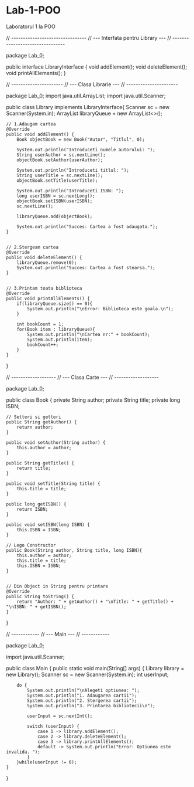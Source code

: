 # Lab-1-POO
Laboratorul 1 la POO


// --------------------------------
// --- Interfata pentru Library ---
// --------------------------------

package Lab_0;

public interface LibraryInterface {
    void addElement();
    void deleteElement();
    void printAllElements();
}



// ----------------------
// --- Clasa Librarie ---
// ----------------------

package Lab_0;
import java.util.ArrayList;
import java.util.Scanner;

public class Library implements LibraryInterface{
    Scanner sc = new Scanner(System.in);
    ArrayList<Book> libraryQueue = new ArrayList<>();

    // 1.Adaugam cartea
    @Override
    public void addElement() {
        Book objectBook = new Book("Autor", "Titlul", 0);

        System.out.println("Introduceti numele autorului: ");
        String userAuthor = sc.nextLine();
        objectBook.setAuthor(userAuthor);

        System.out.println("Introduceti titlul: ");
        String userTitle = sc.nextLine();
        objectBook.setTitle(userTitle);

        System.out.println("Introduceti ISBN: ");
        long userISBN = sc.nextLong();
        objectBook.setISBN(userISBN);
        sc.nextLine();

        libraryQueue.add(objectBook);

        System.out.println("Succes: Cartea a fost adaugata.");
    }


    // 2.Stergeam cartea
    @Override
    public void deleteElement() {
        libraryQueue.remove(0);
        System.out.println("Succes: Cartea a fost stearsa.");
    }


    // 3.Printam toata biblioteca
    @Override
    public void printAllElements() {
        if(libraryQueue.size() == 0){
            System.out.println("\nError: Biblioteca este goala.\n");
        }

        int bookCount = 1;
        for(Book item : libraryQueue){
            System.out.println("\nCartea nr:" + bookCount);
            System.out.println(item);
            bookCount++;
        }
    }
}




// -------------------
// --- Clasa Carte ---
// -------------------

package Lab_0;

public class Book {
    private String author;
    private String title;
    private long ISBN;

    // Setteri si getteri
    public String getAuthor() {
        return author;
    }

    public void setAuthor(String author) {
        this.author = author;
    }

    public String getTitle() {
        return title;
    }

    public void setTitle(String title) {
        this.title = title;
    }

    public long getISBN() {
        return ISBN;
    }

    public void setISBN(long ISBN) {
        this.ISBN = ISBN;
    }

    // Lego Constructor
    public Book(String author, String title, long ISBN){
        this.author = author;
        this.title = title;
        this.ISBN = ISBN;
    }


    // Din Object in String pentru printare
    @Override
    public String toString() {
        return "Author: " + getAuthor() + "\nTitle: " + getTitle() + "\nISBN: " + getISBN();
    }
}




// ------------
// --- Main ---
// ------------

package Lab_0;

import java.util.Scanner;

public class Main {
    public static void main(String[] args) {
        Library library = new Library();
        Scanner sc = new Scanner(System.in);
        int userInput;

        do {
            System.out.println("\nAlegeti optiunea: ");
            System.out.println("1. Adaugarea cartii");
            System.out.println("2. Stergerea cartii");
            System.out.println("3. Printarea bibliotecii\n");

            userInput = sc.nextInt();

            switch (userInput) {
                case 1 -> library.addElement();
                case 2 -> library.deleteElement();
                case 3 -> library.printAllElements();
                default -> System.out.println("Error: Optiunea este invalida. ");
            }
        }while(userInput != 0);
    }
}
